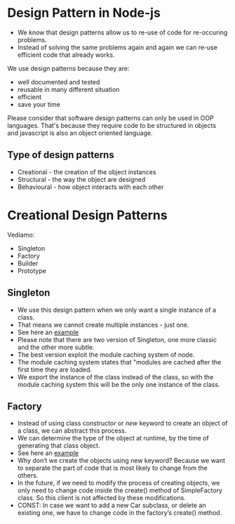 # Design Pattern in Node-js

* We know that design patterns allow us to re-use of code for re-occuring problems.
* Instead of solving the same problems again and again we can re-use efficient code that already works.

We use design patterns because they are:

* well documented and tested 
* reusable in many different situation 
* efficient
* save your time

Please consider that software design patterns can only be used in OOP languages. That's because they require code to be structured in objects and javascript is also an object oriented language.


## Type of design patterns

* Creational - the creation of the object instances 
* Structural - the way the object are designed 
* Behavioural - how object interacts with each other

# Creational Design Patterns 

Vediamo:

* Singleton 
* Factory
* Builder
* Prototype

## Singleton

* We use this design pattern when we only want a single instance of a class.
* That means we cannot create multiple instances - just one.
* See here an [example](code/creational/singleton)
* Please note that there are two version of Singleton, one more classic and the other more subtle.
* The best version exploit the module caching system of node.
* The module caching system states that "modules are cached after the first time they are loaded.
* We export the instance of the class instead of the class, so with the module caching system this will be the only one instance of the class.



## Factory

* Instead of using class constructor or *new* keyword to create an object of a class, we can abstract this process.
* We can determine the type of the object at runtime, by the time of generating that class object.
* See here an [example](code/creational/factory)
* Why don’t we create the objects using new keyword? Because we want to separate the part of code that is most likely to change from the others.
* In the future, if we need to modify the process of creating objects, we only need to change code inside the create() method of SimpleFactory class. So this client is not affected by these modifications.
* CONST: In case we want to add a new Car subclass, or delete an existing one, we have to change code in the factory’s create() method.







